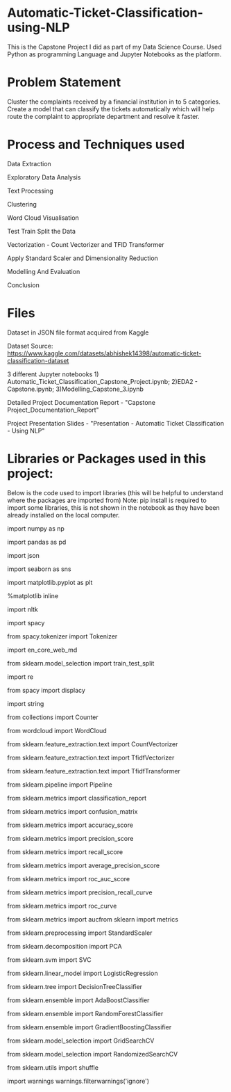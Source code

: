 # Automatic-Ticket-Classification-using-NLP
This is the Capstone Project I did as part of my Data Science Course. Used Python as programming Language and Jupyter Notebooks as the platform.

# Problem Statement
Cluster the complaints received by a financial institution in to 5 categories. Create a model that can classify the tickets automatically which will help route the complaint to appropriate department and resolve it faster.

# Process and Techniques used
Data Extraction

Exploratory Data Analysis

Text Processing

Clustering

Word Cloud Visualisation

Test Train Split the Data

Vectorization - Count Vectorizer and TFID Transformer

Apply Standard Scaler and Dimensionality Reduction

Modelling And Evaluation

Conclusion

# Files 
Dataset in JSON file format acquired from Kaggle

Dataset Source: https://www.kaggle.com/datasets/abhishek14398/automatic-ticket-classification-dataset

3 different Jupyter notebooks 1) Automatic_Ticket_Classification_Capstone_Project.ipynb; 2)EDA2 - Capstone.ipynb; 3)Modelling_Capstone_3.ipynb

Detailed Project Documentation Report - "Capstone Project_Documentation_Report"

Project Presentation Slides - "Presentation - Automatic Ticket Classification - Using NLP"


# Libraries or Packages used in this project:
Below is the code used to import libraries (this will be helpful to understand where the packages are imported from)
Note: pip install is required to import some libraries, this is not shown in the notebook as they have been already installed on the local computer.

import numpy as np

import pandas as pd

import json

import seaborn as sns

import matplotlib.pyplot as plt

%matplotlib inline

import nltk

import spacy

from spacy.tokenizer import Tokenizer

import en_core_web_md

from sklearn.model_selection import train_test_split

import re

from spacy import displacy

import string

from collections import Counter

from wordcloud import WordCloud

from sklearn.feature_extraction.text import CountVectorizer

from sklearn.feature_extraction.text import TfidfVectorizer

from sklearn.feature_extraction.text import TfidfTransformer

from sklearn.pipeline import Pipeline

from sklearn.metrics import classification_report

from sklearn.metrics import confusion_matrix

from sklearn.metrics import accuracy_score

from sklearn.metrics import precision_score

from sklearn.metrics import recall_score

from sklearn.metrics import average_precision_score

from sklearn.metrics import roc_auc_score

from sklearn.metrics import precision_recall_curve

from sklearn.metrics import roc_curve

from sklearn.metrics import aucfrom sklearn import metrics

from sklearn.preprocessing import StandardScaler

from sklearn.decomposition import PCA

from sklearn.svm import SVC

from sklearn.linear_model import LogisticRegression

from sklearn.tree import DecisionTreeClassifier

from sklearn.ensemble import AdaBoostClassifier

from sklearn.ensemble import RandomForestClassifier

from sklearn.ensemble import GradientBoostingClassifier

from sklearn.model_selection import GridSearchCV

from sklearn.model_selection import RandomizedSearchCV

from sklearn.utils import shuffle

import warnings
warnings.filterwarnings('ignore')

